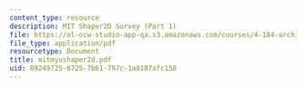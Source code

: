 ```yaml
---
content_type: resource
description: MIT Shaper2D Survey (Part 1)
file: https://ol-ocw-studio-app-qa.s3.amazonaws.com/courses/4-184-architectural-design-workshops-computational-design-for-housing-spring-2002/8924972567257b61797c1a8187afc158_mitmyushaper2d.pdf
file_type: application/pdf
resourcetype: Document
title: mitmyushaper2d.pdf
uid: 89249725-6725-7b61-797c-1a8187afc158
---
```

